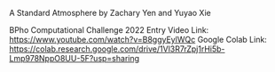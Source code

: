 A Standard Atmosphere
by Zachary Yen and Yuyao Xie

BPho Computational Challenge 2022 Entry
Video Link: https://www.youtube.com/watch?v=B8ggyEylWQc
Google Colab Link: https://colab.research.google.com/drive/1Vl3R7rZpj1rHi5b-Lmp978NppO8UU-5F?usp=sharing
